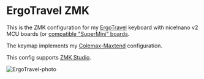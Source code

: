 # ErgoTravel ZMK

This is the ZMK configuration for my [ErgoTravel](https://github.com/jpconstantineau/ErgoTravel) keyboard with nice!nano v2 MCU boards (or [compatible "SuperMini" boards](https://github.com/joric/nrfmicro/wiki/Alternatives#supermini-nrf52840).

The keymap implements my [Colemax-Maxtend](https://github.com/mhantsch/maxtend) configuration.

This config supports [ZMK Studio](https://github.com/zmkfirmware/zmk-studio).

![ErgoTravel-photo](https://github.com/user-attachments/assets/8c9acf2d-8dba-45a8-9c75-3c9e0b6271ec)

